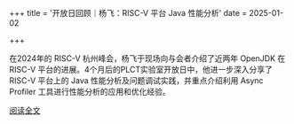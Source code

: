 +++
title = '开放日回顾｜杨飞：RISC-V 平台 Java 性能分析'
date = 2025-01-02

+++

在2024年的 RISC-V 杭州峰会，杨飞于现场向与会者介绍了近两年 OpenJDK 在 RISC-V 平台的进展。4个月后的PLCT实验室开放日中，他进一步深入分享了 RISC-V 平台上的 Java 性能分析及问题调试实践，并重点介绍利用 Async Profiler 工具进行性能分析的应用和优化经验。

[阅读全文](https://mp.weixin.qq.com/s/424hGGF5JGq7yQesLen9tw)